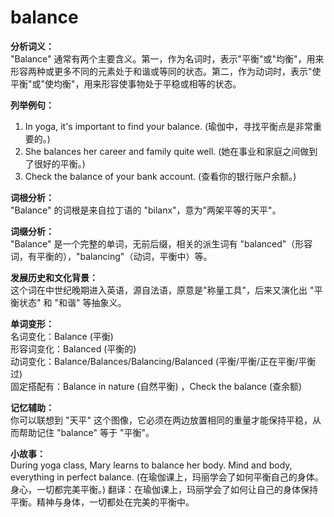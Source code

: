 # balance

**分析词义：**  
"Balance" 通常有两个主要含义。第一，作为名词时，表示"平衡"或"均衡"，用来形容两种或更多不同的元素处于和谐或等同的状态。第二，作为动词时，表示"使平衡"或"使均衡"，用来形容使事物处于平稳或相等的状态。

  

**列举例句：**

  

1.  In yoga, it's important to find your balance. (瑜伽中，寻找平衡点是非常重要的。)
2.  She balances her career and family quite well. (她在事业和家庭之间做到了很好的平衡。)
3.  Check the balance of your bank account. (查看你的银行账户余额。)

  

**词根分析：**  
"Balance" 的词根是来自拉丁语的 "bilanx"，意为"两架平等的天平"。

  

**词缀分析：**  
"Balance" 是一个完整的单词，无前后缀，相关的派生词有 "balanced"（形容词，有平衡的），"balancing"（动词，平衡中）等。

  

**发展历史和文化背景：**  
这个词在中世纪晚期进入英语，源自法语，原意是"称量工具"，后来又演化出 "平衡状态" 和 "和谐" 等抽象义。

  

**单词变形：**  
名词变化：Balance (平衡)  
形容词变化：Balanced (平衡的)  
动词变化：Balance/Balances/Balancing/Balanced (平衡/平衡/正在平衡/平衡过)  
固定搭配有：Balance in nature (自然平衡) ，Check the balance (查余额)

  

**记忆辅助：**  
你可以联想到 "天平" 这个图像，它必须在两边放置相同的重量才能保持平稳，从而帮助记住 "balance" 等于 "平衡"。

  

**小故事：**  
During yoga class, Mary learns to balance her body. Mind and body, everything in perfect balance. (在瑜伽课上，玛丽学会了如何平衡自己的身体。身心，一切都完美平衡。) 翻译：在瑜伽课上，玛丽学会了如何让自己的身体保持平衡。精神与身体，一切都处在完美的平衡中。
